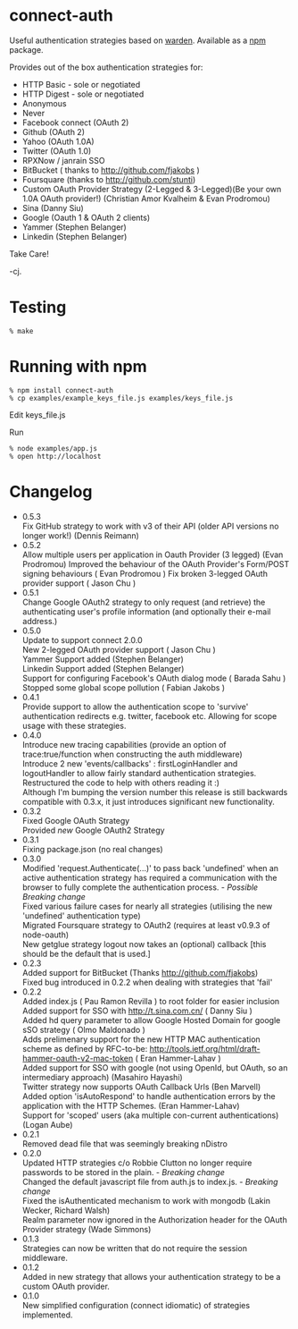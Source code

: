 connect-auth
============

Useful authentication strategies based on [warden]. Available as a [npm] package.

Provides out of the box authentication strategies for:

* HTTP Basic - sole or negotiated
* HTTP Digest - sole or negotiated
* Anonymous
* Never
* Facebook connect (OAuth 2)
* Github (OAuth 2)
* Yahoo (OAuth 1.0A)
* Twitter (OAuth 1.0)
* RPXNow / janrain SSO 
* BitBucket ( thanks to http://github.com/fjakobs )
* Foursquare (thanks to http://github.com/stunti)
* Custom OAuth Provider Strategy (2-Legged & 3-Legged)(Be your own 1.0A OAuth provider!) (Christian Amor Kvalheim & Evan Prodromou)  
* Sina  (Danny Siu)
* Google (Oauth 1 & OAuth 2 clients)
* Yammer (Stephen Belanger)
* Linkedin (Stephen Belanger)

Take Care!

-cj.


Testing
=======

    % make

Running with npm
=================

    % npm install connect-auth
    % cp examples/example_keys_file.js examples/keys_file.js

Edit keys_file.js

Run

    % node examples/app.js
    % open http://localhost


[warden]: http://github.com/hassox/warden
[npm]: http://github.com/isaacs/npm    
[express-oauth-plugin]: http://github.com/christkv/node-express-oauth-plugin


Changelog
=========
 * 0.5.3  
		Fix GitHub strategy to work with v3 of their API (older API versions no longer work!) (Dennis Reimann)
 * 0.5.2  
		Allow multiple users per application in Oauth Provider (3 legged) (Evan Prodromou)
		Improved the behaviour of the OAuth Provider's Form/POST signing behaviours ( Evan Prodromou )
		Fix broken 3-legged OAuth provider support ( Jason Chu )
 * 0.5.1  
		Change Google OAuth2 strategy to only request (and retrieve) the authenticating user's profile information (and optionally their e-mail address.)
 * 0.5.0  
		Update to support connect 2.0.0  
		New 2-legged OAuth provider support ( Jason Chu )  
		Yammer Support added (Stephen Belanger)  
		Linkedin Support added (Stephen Belanger)  
		Support for configuring Facebook's OAuth dialog mode ( Barada Sahu )  
		Stopped some global scope pollution ( Fabian Jakobs )  
 * 0.4.1  
		Provide support to allow the authentication scope to 'survive' authentication redirects e.g. twitter, facebook etc. Allowing for scope usage with these strategies.  
 * 0.4.0  
		Introduce new tracing capabilities (provide an option of trace:true/function when constructing the auth middleware)  
		Introduce 2 new 'events/callbacks' : firstLoginHandler and logoutHandler to allow fairly standard authentication strategies.  
		Restructured the code to help with others reading it :)  
		Although I'm bumping the version number this release is still backwards compatible with 0.3.x, it just introduces significant new functionality.  
 * 0.3.2  
		Fixed Google OAuth Strategy  
		Provided *new* Google OAuth2 Strategy  
 * 0.3.1  
		Fixing package.json (no real changes)  
 * 0.3.0  
		Modified 'request.Authenticate(...)' to pass back 'undefined' when an active authentication strategy has required a communication with the browser to fully complete the authentication process.  - *Possible Breaking change*  
		Fixed various failure cases for nearly all strategies (utilising the new 'undefined' authentication type)  
		Migrated Foursquare strategy to OAuth2 (requires at least v0.9.3 of node-oauth)  
		New getglue strategy
		logout now takes an (optional) callback [this should be the default that is used.] 
 * 0.2.3  
    Added support for BitBucket (Thanks http://github.com/fjakobs)  
    Fixed bug introduced in 0.2.2 when dealing with strategies that 'fail'  
 * 0.2.2  
    Added index.js ( Pau Ramon Revilla ) to root folder for easier inclusion  
    Added support for SSO with http://t.sina.com.cn/ ( Danny Siu )  
    Added hd query parameter to allow Google Hosted Domain for google sSO strategy ( Olmo Maldonado )  
		Adds prelimenary support for the new HTTP MAC authentication scheme as defined by RFC-to-be:
		http://tools.ietf.org/html/draft-hammer-oauth-v2-mac-token ( Eran Hammer-Lahav )  
		Added support for SSO with google (not using OpenId, but OAuth, so an intermediary approach) (Masahiro Hayashi)  
		Twitter strategy now supports OAuth Callback Urls (Ben Marvell)  
		Added option 'isAutoRespond' to handle authentication errors by the application with the HTTP Schemes. (Eran Hammer-Lahav)  
		Support for 'scoped' users (aka multiple con-current authentications) (Logan Aube)  
 * 0.2.1  
		Removed dead file that was seemingly breaking nDistro  
 * 0.2.0  
		Updated HTTP strategies c/o Robbie Clutton no longer require passwords to be stored in the plain. - *Breaking change*  
		Changed the default javascript file from auth.js to index.js. - *Breaking change*  
		Fixed the isAuthenticated mechanism to work with mongodb (Lakin Wecker, Richard Walsh)  
		Realm parameter now ignored in the Authorization header for the OAuth Provider strategy (Wade Simmons)  
 * 0.1.3  
		Strategies can now be written that do not require the session middleware.  
 * 0.1.2  
		Added in new strategy that allows your authentication strategy to be a custom OAuth provider.  
 * 0.1.0  
		New simplified configuration (connect idiomatic) of strategies implemented.

